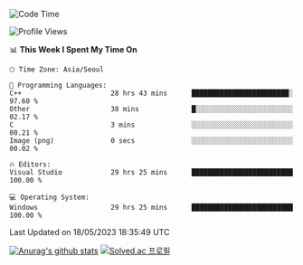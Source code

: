 <!--START_SECTION:waka-->
![Code Time](http://img.shields.io/badge/Code%20Time-209%20hrs%2024%20mins-blue)

![Profile Views](http://img.shields.io/badge/Profile%20Views-0-blue)

📊 **This Week I Spent My Time On** 

```text
🕑︎ Time Zone: Asia/Seoul

💬 Programming Languages: 
C++                      28 hrs 43 mins      ████████████████████████░   97.60 % 
Other                    38 mins             █░░░░░░░░░░░░░░░░░░░░░░░░   02.17 % 
C                        3 mins              ░░░░░░░░░░░░░░░░░░░░░░░░░   00.21 % 
Image (png)              0 secs              ░░░░░░░░░░░░░░░░░░░░░░░░░   00.02 % 

🔥 Editors: 
Visual Studio            29 hrs 25 mins      █████████████████████████   100.00 % 

💻 Operating System: 
Windows                  29 hrs 25 mins      █████████████████████████   100.00 % 
```


 Last Updated on 18/05/2023 18:35:49 UTC
<!--END_SECTION:waka-->
[![Anurag's github stats](https://github-readme-stats.vercel.app/api?username=heosumin518)](https://github.com/anuraghazra/github-readme-stats)
[![Solved.ac
프로필](http://mazassumnida.wtf/api/v2/generate_badge?boj=heosumin)](https://solved.ac/heosumin)

